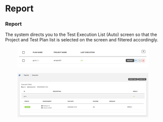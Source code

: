 # Report

### Report

The system directs you to the Test Execution List (Auto) screen so that the Project and Test Plan list is selected on the screen and filtered accordingly.

<figure><img src="../../.gitbook/assets/Ekran Resmi 2023-06-21 00.36.21.png" alt=""><figcaption></figcaption></figure>

<figure><img src="../../.gitbook/assets/Ekran Resmi 2023-06-21 00.36.37.png" alt=""><figcaption></figcaption></figure>
